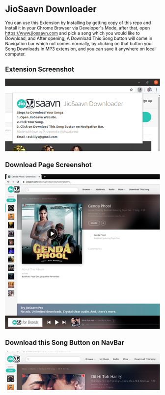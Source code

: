 # JioSaavn Downloader
You can use this Extension by Installing by getting copy of this repo and Install it in your Chrome Browser via Developer's Mode, after that, open https://www.jiosaavn.com and pick a song which you would like to Download, and After opening, A Download This Song button will come in Navigation bar which not comes normally, by clicking on that button your Song Downloads in MP3 extension, and you can save it anywhere on local computer.

## Extension Screenshot
![Extension](img1.png)
## Download Page Screenshot
![WorkingImage](img2.png)
## Download this Song Button on NavBar
![DownloadButton](img3.png)